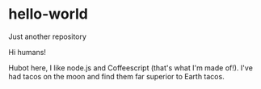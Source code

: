 # hello-world
Just another repository

Hi humans!

Hubot here, I like node.js and Coffeescript (that's what I'm made of!).
I've had tacos on the moon and find them far superior to Earth tacos.
